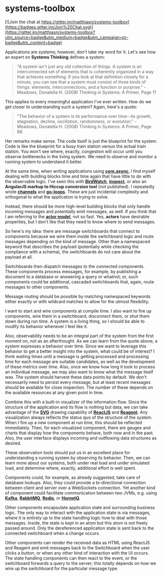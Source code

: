 # systems-toolbox

[![Join the chat at https://gitter.im/matthiasn/systems-toolbox](https://badges.gitter.im/Join%20Chat.svg)](https://gitter.im/matthiasn/systems-toolbox?utm_source=badge&utm_medium=badge&utm_campaign=pr-badge&utm_content=badge)

Applications are systems; however, don't take my word for it. Let's see how an expert on **Systems Thinking** defines a system:

> "A system isn't just any old collection of things. A system is an interconnected set of elements that is coherently organized in a way that achieves something. If you look at that definition closely for a minute, you can see that a system must consist of three kinds of things: elements, interconnections, and a function or purpose." - Meadows, Donatella H. (2008) Thinking in Systems: A Primer, Page 11

This applies to every meaningful application I've ever written. How do we get closer to understanding such a system? Again, here's a quote:

> "The behavior of a system is its performance over time--its growth, stagnation, decline, oscillation, randomness, or evolution." - Meadows, Donatella H. (2008) Thinking in Systems: A Primer, Page 88

Her remarks make sense. The code itself is just the blueprint for the system. Code is like the blueprint for a busy train station versus the actual train station. You won't see where, exactly, congestion will occur until you observe bottlenecks in the living system. We need to observe and monitor a running system to understand it better.

At the same time, when writing applications using **[core.async](https://github.com/clojure/core.async)**, I find myself dealing with building blocks time and time again that have little to do with the observable logic. I've seen this with **[BirdWatch](https://github.com/matthiasn/BirdWatch)**, **[inspect](https://github.com/matthiasn/inspect)**, or also an **AngularJS markup to Hiccup conversion tool** (not published). I repeatedly wrote **[channels](http://clojure.github.io/core.async/#clojure.core.async/chan)** and **[go-loops](http://clojure.github.io/core.async/#clojure.core.async/go-loop)**. These are just incidental complexity and orthogonal to what the application is trying to solve.

Instead, there should be more high-level building blocks that only handle incoming messages and potentially emit messages, as well. If you think that I am referring to the **[actor model](http://en.wikipedia.org/wiki/Actor_model)**, not so fast. Yes, **actors** have desirable properties, but I don't like that they need to know where to send messages.

So here's my idea: there are message switchboards that connect to components because we wire them inside the switchboard logic and route messages depending on the kind of message. Other than a namespaced keyword that describes the payload (potentially while checking the compliance with a schema), the switchboards do not care about the payload at all.

Switchboards then dispatch messages to the connected components. These components process messages, for example, by publishing a document to a database or answering a query or whatnot; or, such components could be additional, cascaded switchboards that, again, route messages to other components.

Message routing should be possible by matching namespaced keywords either exactly or with wildcard matches to allow for the utmost flexibility.

I want to start and wire components at compile time. I also want to fire up components, wire them in a switchboard, disconnect them, or shut them down during run time. A system is a living thing, so I should be able to modify its behavior whenever I feel like it.

Also, observability needs to be an integral part of the system from the first moment on, not as an afterthought. As we can learn from the quote above, a system expresses a behavior over time. Since we want to leverage this behavior to get a better insight into the system, what could be of interest? I think waiting times until a message is getting processed and processing time for each message are suitable candidates, as well as the development of these metrics over time. Also, once we know how long it took to process an individual message, we may also want to know what the message itself was. The system should harvest these data points by default. We don't necessarily need to persist every message, but at least recent messages should be available for close inspection. The number of these depends on the available resources at any given point in time.

Combine this with a built-in visualizer of the information flow. Since the structure of the application and its flow is nothing but data, we can take advantage of the **[SVG](http://en.wikipedia.org/wiki/Scalable_Vector_Graphics)** drawing capability of **[ReactJS](http://facebook.github.io/react/)** and **[Reagent](http://reagent-project.github.io)**. Any visualization always reflects the status quo of the structure of the system. When I fire up a new component at run time, this should be reflected immediately. Then, for each visualized component, there are gauges and charts that display how the components behave, both now and in the past. Also, the user interface displays incoming and outflowing data structures as desired.

These observation tools should put us in an excellent place for understanding a running system by observing its behavior. Then, we can learn more about our systems, both under real load and under simulated load, and determine where, exactly, additional effort is well spent.

Components could, for example, as already suggested, take care of database lookups. Also, they could provide a bi-directional connection between client and server over a WebSockets connection. Yet another kind of component could facilitate communication between two JVMs, e.g. using **[Kafka](http://kafka.apache.org)**, **[RabbitMQ](http://www.rabbitmq.com)**, **[Redis](http://redis.io)**, or **[HornetQ](http://hornetq.jboss.org)**.

Other components encapsulate application state and surrounding business logic. The only way to interact with the application state is via messages, where it is entirely up to the state handling logic how to deal with those messages. Inside, the state is kept in an atom but this atom is not freely passed around. Only the dereferenced application state is sent back to the connected switchboard when a change occurs.

Other components can render the received data as HTML using ReactJS and Reagent and emit messages back to the Switchboard when the user clicks a button, or when any other kind of interaction with the UI occurs. The state handling components can then react to the event, or the switchboard forwards a query to the server; this totally depends on how we wire up the switchboard for the particular message type.
